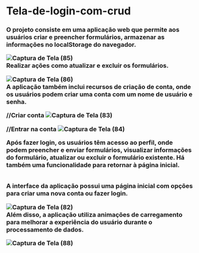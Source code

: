 # Tela-de-login-com-crud

<h3>
  O projeto consiste em uma aplicação web que permite aos usuários criar e preencher formulários, armazenar as informações no localStorage do navegador.
 
  ![Captura de Tela (85)](https://github.com/0AndersonMelo0/Tela-de-login-com-crud/assets/111611117/9b0e8959-d934-4e87-8ede-16fbfe34aaae)
<br>
  Realizar ações como atualizar e excluir os formulários.
 
![Captura de Tela (86)](https://github.com/0AndersonMelo0/Tela-de-login-com-crud/assets/111611117/039882c2-a7c6-4021-83e8-e19b216390e0)
<br>
   A aplicação também inclui recursos de criação de conta, onde os usuários podem criar uma conta com um nome de usuário e senha.
  
  //Criar conta
 ![Captura de Tela (83)](https://github.com/0AndersonMelo0/Tela-de-login-com-crud/assets/111611117/ce82a879-d9cf-41de-b1a8-b259e237d8c3)

  //Entrar na conta
  ![Captura de Tela (84)](https://github.com/0AndersonMelo0/Tela-de-login-com-crud/assets/111611117/b567e11a-7f21-4f64-8987-9c017533ff8e)
  
  Após fazer login, os usuários têm acesso ao perfil, onde podem preencher e enviar formulários, visualizar informações do formulário, atualizar ou excluir o formulário existente. Há também uma funcionalidade para retornar à página inicial.

  <br>
  A interface da aplicação possui uma página inicial com opções para criar uma nova conta ou fazer login.
  
  ![Captura de Tela (82)](https://github.com/0AndersonMelo0/Tela-de-login-com-crud/assets/111611117/17c9817e-e502-4b23-909c-0cecfaa13a78)
<br>
  Além disso, a aplicação utiliza animações de carregamento para melhorar a experiência do usuário durante o processamento de dados.
  
  ![Captura de Tela (88)](https://github.com/0AndersonMelo0/Tela-de-login-com-crud/assets/111611117/59eb5377-d97b-4513-879a-137e6c348fa6)

</h3>
